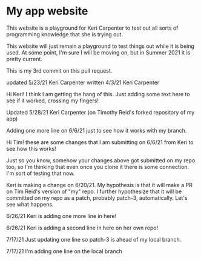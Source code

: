 # My app website

This website is a playground for Keri Carpenter to test out all sorts of programming knowledge that she is trying out.

This website will just remain a playground to test things out while it is being used.  At some point, I'm sure I will be moving on, but in Summer 2021 it is pretty current.

This is my 3rd commit on this pull request.

updated 5/23/21 Keri Carpenter
written 4/3/21 Keri Carpenter

Hi Keri! I think I am getting the hang of this.
Just adding some text here to see if it worked, crossing my fingers! 

Updated 5/28/21 Keri Carpenter (on Timothy Reid's forked repository of my app)

Adding one more line on 6/6/21 just to see how it works with my branch.

Hi Tim!  these are some changes that I am submitting on 6/6/21 from Keri to see how this works!

Just so you know, somehow your changes above got submitted on my repo too, so I'm thinking that even once you clone it there is some connection.  I'm sort of testing that now.

Keri is making a change on 6/20/21.  My hypothesis is that it will make a PR on Tim Reid's version of "my" repo.  I further hypothesize that it will be committed on my repo as a patch, probably patch-3, automatically.  Let's see what happens.

6/26/21 Keri is adding one more line in here!

6/26/21 Keri is adding a second line in here on her own repo!

7/17/21 Just updating one line so patch-3 is ahead of my local branch.

7/17/21 I'm adding one line on the local branch
